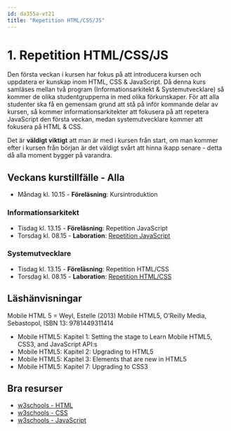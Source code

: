 ```yaml
---
id: da355a-vt21
title: "Repetition HTML/CSS/JS"
---
```


# 1. Repetition HTML/CSS/JS

Den första veckan i kursen har fokus på att introducera kursen och uppdatera er kunskap inom HTML, CSS & JavaScript. Då denna kurs samläses mellan två program (Informationsarkitekt & Systemutvecklare) så kommer de olika studentgrupperna in med olika förkunskaper. För att alla studenter ska få en gemensam grund att stå på inför kommande delar av kursen, så kommer informationsarkitekter att fokusera på att repetera JavaScript den första veckan, medan systemutvecklare kommer att fokusera på HTML & CSS.

Det är **väldigt viktigt** att man är med i kursen från start, om man kommer efter i kursen från början är det väldigt svårt att hinna ikapp senare - detta då alla moment bygger på varandra.

## Veckans kurstillfälle - Alla

- Måndag kl. 10.15 - **Föreläsning**: Kursintroduktion

### Informationsarkitekt
- Tisdag kl. 13.15 - **Föreläsning**: Repetition JavaScript
- Torsdag kl. 08.15 - **Laboration**: [Repetition JavaScript](../l2/)

### Systemutvecklare
- Tisdag kl. 13.15 - **Föreläsning**: Repetition HTML/CSS
- Torsdag kl. 08.15 - **Laboration**: [Repetition HTML/CSS](../l1/)

## Läshänvisningar

Mobile HTML 5 = Weyl, Estelle (2013) Mobile HTML5, O’Reilly Media, Sebastopol, ISBN 13: 9781449311414

- Mobile HTML5: Kapitel 1: Setting the stage to Learn Mobile HTML5, CSS3, and JavaScript API:s
- Mobile HTML5: Kapitel 2: Upgrading to HTML5
- Mobile HTML5: Kapitel 3: Elements that are new in HTML5
- Mobile HTML5: Kapitel 7: Upgrading to CSS3

## Bra resurser

- [w3schools - HTML](https://www.w3schools.com/html/default.asp)
- [w3schools - CSS](https://www.w3schools.com/css/default.asp)
- [w3schools - JavaScript](https://www.w3schools.com/js/default.asp)
